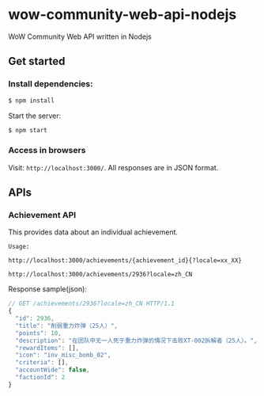 wow-community-web-api-nodejs
============================

WoW Community Web API written in Nodejs

## Get started

### Install dependencies:

```bash
$ npm install
```

Start the server:

```bash
$ npm start
```

### Access in browsers

Visit: `http://localhost:3000/`. All responses are in JSON format.


## APIs

### Achievement API

This provides data about an individual achievement.

```
Usage:

http://localhost:3000/achievements/{achievement_id}{?locale=xx_XX}

http://localhost:3000/achievements/2936?locale=zh_CN
```

Response sample(json):

```javascript
// GET /achievements/2936?locale=zh_CN HTTP/1.1
{
  "id": 2936,
  "title": "削弱重力炸弹（25人）",
  "points": 10,
  "description": "在团队中无一人死于重力炸弹的情况下击败XT-002拆解者（25人）。",
  "rewardItems": [],
  "icon": "inv_misc_bomb_02",
  "criteria": [],
  "accountWide": false,
  "factionId": 2
}
```
